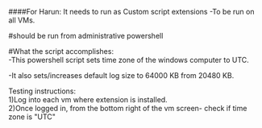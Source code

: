 ####For Harun: It needs to run as Custom script extensions -To be run on all VMs.     

#should be run from administrative powershell

#What the script accomplishes:      
-This powershell script sets time zone of the windows computer to UTC.

-It also sets/increases default log size to 64000 KB from 20480 KB.
    
Testing instructions:       
1)Log into each vm where extension is installed.        
2)Once logged in, from the bottom right of the vm screen- check if time zone is "UTC"     

    
